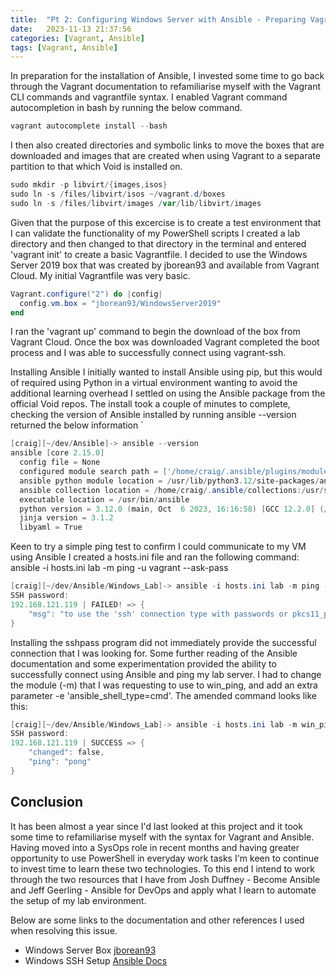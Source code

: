```yaml
---
title:  "Pt 2: Configuring Windows Server with Ansible - Preparing Vagrant and Installing Ansible"
date:   2023-11-13 21:37:56
categories: [Vagrant, Ansible]
tags: [Vagrant, Ansible]
---
```


In preparation for the installation of Ansible, I invested some time to go back through the Vagrant documentation to refamiliarise myself with the Vagrant CLI commands and vagrantfile syntax. I enabled Vagrant command  autocompletion in bash by running the below command.
```powershell
vagrant autocomplete install --bash
```

I then also created directories and symbolic links to move the boxes that are downloaded and images that are created when using Vagrant to a separate partition to that which Void is installed on.
```powershell
sudo mkdir -p libvirt/{images,isos}
sudo ln -s /files/libvirt/isos ~/vagrant.d/boxes
sudo ln -s /files/libvirt/images /var/lib/libvirt/images
```

Given that the purpose of this excercise is to create a test environment that I can validate the functionality of my PowerShell scripts I created a lab directory and then changed to that directory in the terminal and entered 'vagrant init' to create a basic Vagrantfile. I decided to use the Windows Server 2019 box that was created by jborean93 and available from Vagrant Cloud. My initial Vagrantfile was very basic.

```powershell
Vagrant.configure("2") do |config|
  config.vm.box = "jborean93/WindowsServer2019"
end
```
I ran the 'vagrant up' command to begin the download of the box from Vagrant Cloud. Once the box was downloaded Vagrant completed the boot process and I was able to successfully connect using vagrant-ssh.

Installing Ansible
I initially wanted to install Ansible using pip, but this would of required using Python in a virtual environment wanting to avoid the additional learning overhead I settled on using the Ansible package from the official Void repos.
The install took a couple of minutes to complete, checking the version of Ansible installed by running ansible --version returned the below information
`

```powershell
[craig][~/dev/Ansible]-> ansible --version
ansible [core 2.15.0]
  config file = None
  configured module search path = ['/home/craig/.ansible/plugins/modules', '/usr/share/ansible/plugins/modules']
  ansible python module location = /usr/lib/python3.12/site-packages/ansible
  ansible collection location = /home/craig/.ansible/collections:/usr/share/ansible/collections
  executable location = /usr/bin/ansible
  python version = 3.12.0 (main, Oct  6 2023, 16:16:58) [GCC 12.2.0] (/usr/bin/python3)
  jinja version = 3.1.2
  libyaml = True
  ```

Keen to try a simple ping test to confirm I could communicate to my VM using Ansible I created a hosts.ini file and ran the following command: ansible -i hosts.ini lab -m ping -u vagrant --ask-pass
```powershell
[craig][~/dev/Ansible/Windows_Lab]-> ansible -i hosts.ini lab -m ping -u vagrant --ask-pass
SSH password:
192.168.121.119 | FAILED! => {
    "msg": "to use the 'ssh' connection type with passwords or pkcs11_provider, you must install the sshpass program"
}
```

Installing the sshpass program did not immediately provide the successful connection that I was looking for. Some further reading of the Ansible documentation and some experimentation provided the ability to successfully connect using Ansible and ping my lab server. I had to change the module (-m) that I was requesting to use to win_ping, and add an extra parameter -e 'ansible_shell_type=cmd'. The amended command looks like this:
```powershell
[craig][~/dev/Ansible/Windows_Lab]-> ansible -i hosts.ini lab -m win_ping -e 'ansible_shell_type=cmd' -u vagrant --ask-pass
SSH password:
192.168.121.119 | SUCCESS => {
    "changed": false,
    "ping": "pong"
}
```

 
## Conclusion
It has been almost a year since I'd last looked at this project and it took some time to refamiliarise myself with the syntax for Vagrant and Ansible. Having moved into a SysOps role in recent months and having greater opportunity to use PowerShell in everyday work tasks I'm keen to continue to invest time to learn these two technologies. To this end I intend to work through the two resources that I have from Josh Duffney - Become Ansible and Jeff Geerling - Ansible for DevOps and apply what I learn to automate the setup of my lab environment.

Below are some links to the documentation and other references I used when resolving this issue.

- Windows Server Box [jborean93](https://app.vagrantup.com/jborean93/boxes/WindowsServer2019)
- Windows SSH Setup [Ansible Docs](https://docs.ansible.com/ansible/latest/os_guide/windows_setup.html#windows-ssh-setup)
